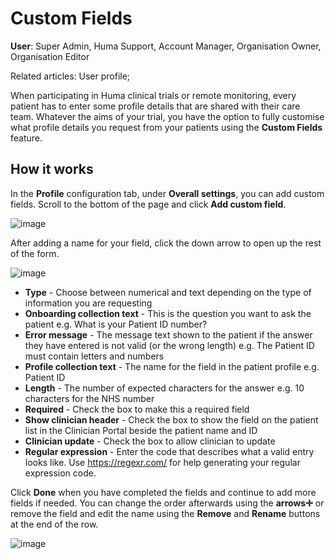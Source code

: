 # Custom Fields
**User**: Super Admin, Huma Support, Account Manager, Organisation Owner, Organisation Editor

Related articles: User profile;

When participating in Huma clinical trials or remote monitoring, every patient has to enter some profile details that are shared with their care team. Whatever the aims of your trial, you have the option to fully customise what profile details you request from your patients using the **Custom Fields** feature. 
## How it works
In the **Profile** configuration tab, under **Overall settings**, you can add custom fields. Scroll to the bottom of the page and click **Add custom field**. 

![image](https://user-images.githubusercontent.com/110832367/183860039-1287b01e-37cb-4e52-a35c-6791ec516e32.png)

After adding a name for your field, click the down arrow to open up the rest of the form.

![image](https://user-images.githubusercontent.com/110832367/183860265-c87566b9-a8a8-432b-96a3-545d2252e9d3.png)

- **Type** - Choose between numerical and text depending on the type of information you are requesting
- **Onboarding collection text** - This is the question you want to ask the patient e.g. What is your Patient ID number?
- **Error message** - The message text shown to the patient if the answer they have entered is not valid (or the wrong length) e.g. The Patient ID must contain letters and numbers
- **Profile collection text** - The name for the field in the patient profile e.g. Patient ID
- **Length** - The number of expected characters for the answer e.g. 10 characters for the NHS number
- **Required** - Check the box to make this a required field
- **Show clinician header** - Check the box to show the field on the patient list in the Clinician Portal beside the patient name and ID
- **Clinician update** - Check the box to allow clinician to update
- **Regular expression** - Enter the code that describes what a valid entry looks like. Use https://regexr.com/ for help generating your regular expression code.

Click **Done** when you have completed the fields and continue to add more fields if needed. You can change the order afterwards using the **arrows✛** or remove the field and edit the name using the **Remove** and **Rename** buttons at the end of the row.

![image](https://user-images.githubusercontent.com/110832367/183860187-b837c92b-313e-409e-ba14-2fbf6d075b07.png)




